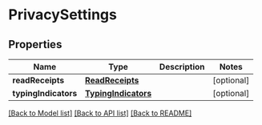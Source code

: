 # PrivacySettings

## Properties
Name | Type | Description | Notes
------------ | ------------- | ------------- | -------------
**readReceipts** | [**ReadReceipts**](ReadReceipts.md) |  | [optional] 
**typingIndicators** | [**TypingIndicators**](TypingIndicators.md) |  | [optional] 

[[Back to Model list]](../README.md#documentation-for-models) [[Back to API list]](../README.md#documentation-for-api-endpoints) [[Back to README]](../README.md)


